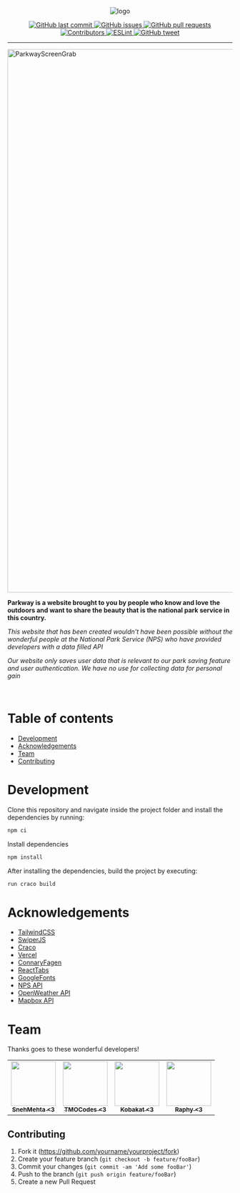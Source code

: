 <p align="center">
  <img alt="logo" src="https://user-images.githubusercontent.com/44657893/115175645-f9b42680-a090-11eb-95bc-b02a6c7bff0c.png">
</p>

<p align="center">
  <a href="https://github.com/Kobakat/NationalParkWebApp/commits/master" target="_blank">
    <img src="https://img.shields.io/github/last-commit/Kobakat/NationalParkWebApp?style=flat-square" alt="GitHub last commit">
  </a>

  <a href="https://github.com/Kobakat/NationalParkWebApp/issues" target="_blank">
    <img src="https://img.shields.io/github/issues/kobakat/NationalParkWebApp?style=flat-square&color=red" alt="GitHub issues">
  </a>

  <a href="https://github.com/Kobakat/NationalParkWebApp/pulls" target="_blank">
    <img src="https://img.shields.io/github/issues-pr/Kobakat/NationalParkWebApp?style=flat-square&color=blue" alt="GitHub pull requests">
  </a>

  </br>

  <a href="https://github.com/Kobakat/NationalParkWebApp#contribute" target="_blank">
    <img alt="Contributors" src="https://img.shields.io/badge/all_contributors-4-orange.svg?style=flat-square">
  </a>

  <a href="https://standardjs.com" target="_blank">
    <img alt="ESLint" src="https://img.shields.io/badge/code_style-standard-brightgreen.svg?style=flat-square">
  </a>

  <a href="https://ctt.ac/4e4Jt" target="_blank">
    <img src="https://img.shields.io/twitter/url?style=flat-square&logo=twitter&url=https://ctt.ac/4e4Jt" alt="GitHub tweet">
  </a>
</p>
<hr>

<img width="1217" alt="ParkwayScreenGrab" src="https://user-images.githubusercontent.com/44657893/115175332-6a0e7800-a090-11eb-995e-f0ec2820cfb7.png">

<b>Parkway is a website brought to you by people who know and love the outdoors and want to share the beauty that is the national park service in this country.</b>

_This website that has been created wouldn't have been possible without the wonderful people at the National Park Service (NPS) who have provided developers with a data filled API_

_Our website only saves user data that is relevant to our park saving feature and user authentication. We have no use for collecting data for personal gain_

<!-- maybe add a gif of the responsive nature or image of mobile tablet and desktop frames -->
</br>

# Table of contents

- [Development](#development)
- [Acknowledgements](#acknowledgements)
- [Team](#team)
- [Contributing](#contributing)

# Development

Clone this repository and navigate inside the project folder and install the dependencies by running:

```sh
npm ci
```

Install dependencies

```sh
npm install
```

After installing the dependencies, build the project by executing:

```sh
run craco build
```

# Acknowledgements
* [TailwindCSS](https://tailwindcss.com/)
* [SwiperJS](https://swiperjs.com/)
* [Craco](https://www.npmjs.com/package/@craco/craco)
* [Vercel](https://vercel.com/login)
* [ConnaryFagen](https://connary.com/index.html)
* [ReactTabs](https://www.npmjs.com/package/react-tabs)
* [GoogleFonts](https://fonts.google.com/)
* [NPS API](https://github.com/cferdinandi/smooth-scroll)
* [OpenWeather API](https://openweathermap.org/api)
* [Mapbox API](https://docs.mapbox.com/api/overview/)

# Team

Thanks goes to these wonderful developers!

<!-- ALL-CONTRIBUTORS-LIST:START - Do not remove or modify this section -->
<!-- prettier-ignore-start -->
<!-- markdownlint-disable -->
<table>
  <tr>
    <td align="center"><a href="https://github.com/SnehMehta23"><img src="https://github.com/SnehMehta23.png" width="100px;" alt=""/><br /><sub><b>SnehMehta <3</b></sub></a><br /><a href="https://github.com/Kobakat/NationalParkWebApp/commits?author=SnehMehta23"></a></td>
    <td align="center"><a href="https://github.com/tyler-morales"><img src="https://github.com/tyler-morales.png" width="100px;" alt=""/><br /><sub><b>TMOCodes <3</b></sub></a><br /><a href="https://github.com/Kobakat/NationalParkWebApp/commits?author=tyler-morales"></a></td>
    <td align="center"><a href="https://github.com/Kobakat"><img src="https://github.com/Kobakat.png" width="100px;" alt=""/><br /><sub><b>Kobakat <3</b></sub></a><br /><a href="https://github.com/Kobakat/NationalParkWebApp/commits?author=Kobakat"></a></td>
    <td align="center"><a href="https://github.com/Raphsant"><img src="https://github.com/Raphsant.png" width="100px;" alt=""/><br /><sub><b>Raphy <3</b></sub></a><br /><a href="https://github.com/Kobakat/NationalParkWebApp/commits?author=Raphsant"></a></td>
  </tr>
</table>

<!-- markdownlint-restore -->
<!-- prettier-ignore-end -->

## Contributing

1. Fork it (<https://github.com/yourname/yourproject/fork>)
2. Create your feature branch (`git checkout -b feature/fooBar`)
3. Commit your changes (`git commit -am 'Add some fooBar'`)
4. Push to the branch (`git push origin feature/fooBar`)
5. Create a new Pull Request


<!-- ALL-CONTRIBUTORS-LIST:END -->
